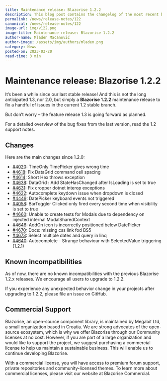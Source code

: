 ```yaml
---
title: Maintenance release: Blazorise 1.2.2
description: This blog post contains the changelog of the most recent bug fixes included in the Blazorise v1.2.2 release.
permalink: /news/release-notes/122
canonical: /news/release-notes/122
image-url: img/v122.png
image-title: Maintenance release: Blazorise 1.2.2
author-name: Mladen Macanović
author-image: /assets/img/authors/mladen.png
category: News
posted-on: 2023-03-20
read-time: 3 min
---
```


# Maintenance release: Blazorise 1.2.2

It’s been a while since our last stable release! And this is not the long anticipated 1.3, nor 2.0, but simply a **Blazorise 1.2.2** maintenance release to fix a handful of issues in the current 1.2 stable branch.

But don’t worry – the feature release 1.3 is going forward as planned.

For a detailed overview of the bug fixes from the last version, read the 1.2 support notes.

## Changes

Here are the main changes since 1.2.0:

- [#4020](https://github.com/Megabit/Blazorise/issues/4020): TimeOnly TimePicker gives wrong time
- [#4618](https://github.com/Megabit/Blazorise/issues/4618): Fix DataGrid command cell spacing
- [#4614](https://github.com/Megabit/Blazorise/issues/4614): Short Hex throws exception
- [#4638](https://github.com/Megabit/Blazorise/pull/4638): DataGrid : Add StateHasChanged after IsLoading is set to true
- [#4631](https://github.com/Megabit/Blazorise/pull/4631): Fix cropper dotnet interop exceptions
- [#4622](https://github.com/Megabit/Blazorise/issues/4622): Autocomplete keydown issue when dropdown is closed
- [#4449](https://github.com/Megabit/Blazorise/issues/4449): DatePicker keyboard events not triggered
- [#4058](https://github.com/Megabit/Blazorise/issues/4058): BarToggler Clicked only fired every second time when visibility is set to true
- [#4660](https://github.com/Megabit/Blazorise/issues/4660): Unable to create tests for Modals due to dependency on injected internal ModalSharedContext
- [#4646](https://github.com/Megabit/Blazorise/issues/4646): AddOn icon is incorrectly positioned below DatePicker
- [#4670](https://github.com/Megabit/Blazorise/issues/4670): Docs: missing css link fod BS5
- [#4673](https://github.com/Megabit/Blazorise/issues/4673): Select multiple dates and query in linq
- [#4640](https://github.com/Megabit/Blazorise/issues/4640): Autocomplete - Strange behaviour with SelectedValue triggering (1.2.1)

## Known incompatibilities

As of now, there are no known incompatibilities with the previous Blazorise 1.2.x releases. We encourage all users to upgrade to 1.2.2.

If you experience any unexpected behavior change in your projects after upgrading to 1.2.2, please file an issue on GitHub.

## Commercial Support

Blazorise, an open-source component library, is maintained by Megabit Ltd, a small organization based in Croatia. We are strong advocates of the open-source ecosystem, which is why we offer Blazorise through our Community licenses at no cost. However, if you are part of a large organization and would like to support the project, we suggest purchasing a commercial license to help us maintain a sustainable business. This will enable us to continue developing Blazorise.

With a commercial license, you will have access to premium forum support, private repositories and community-licensed themes. To learn more about commercial licenses, please visit our website at Blazorise Commercial.
